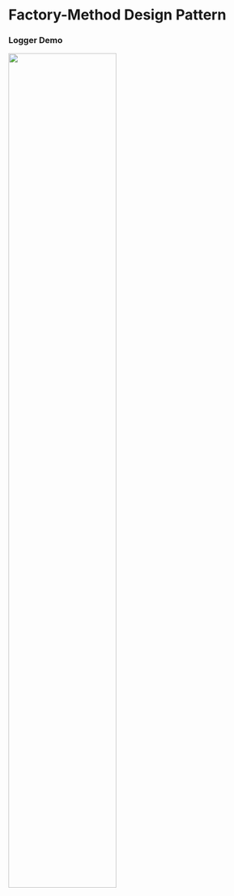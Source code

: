 # Factory-Method Design Pattern


### Logger Demo
<img src="https://user-images.githubusercontent.com/84829442/227927622-f3ae6b77-c39a-4b02-81fd-c3df663939db.png" width="65%">
